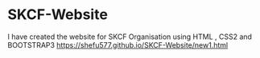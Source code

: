 # SKCF-Website
I have created the website for SKCF Organisation using HTML , CSS2 and BOOTSTRAP3
https://shefu577.github.io/SKCF-Website/new1.html
